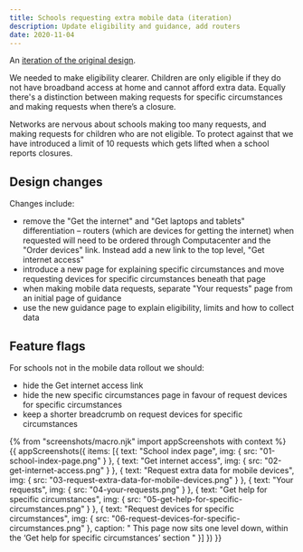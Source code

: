 ```yaml
---
title: Schools requesting extra mobile data (iteration)
description: Update eligibility and guidance, add routers
date: 2020-11-04
---
```


An [iteration of the original design](/mno-for-schools).

We needed to make eligibility clearer. Children are only eligible if they do not have broadband access at home and cannot afford extra data. Equally there's a distinction between making requests for specific circumstances and making requests when there’s a closure.

Networks are nervous about schools making too many requests, and making requests for children who are not eligible. To protect against that we have introduced a limit of 10 requests which gets lifted when a school reports closures.

## Design changes

Changes include:

- remove the "Get the internet" and "Get laptops and tablets" differentiation – routers (which are devices for getting the internet) when requested will need to be ordered through Computacenter and the "Order devices" link. Instead add a new link to the top level, "Get internet access"
- introduce a new page for explaining specific circumstances and move requesting devices for specific circumstances beneath that page
- when making mobile data requests, separate "Your requests" page from an initial page of guidance
- use the new guidance page to explain eligibility, limits and how to collect data

## Feature flags

For schools not in the mobile data rollout we should:

- hide the Get internet access link
- hide the new specific circumstances page in favour of request devices for specific circumstances
- keep a shorter breadcrumb on request devices for specific circumstances

{% from "screenshots/macro.njk" import appScreenshots with context %}
{{ appScreenshots({
  items: [{
      text: "School index page",
      img: { src: "01-school-index-page.png" }
    }, {
      text: "Get internet access",
      img: { src: "02-get-internet-access.png" }
    }, {
      text: "Request extra data for mobile devices",
      img: { src: "03-request-extra-data-for-mobile-devices.png" }
    }, {
      text: "Your requests",
      img: { src: "04-your-requests.png" }
    }, {
      text: "Get help for specific circumstances",
      img: { src: "05-get-help-for-specific-circumstances.png" }
    }, {
      text: "Request devices for specific circumstances",
      img: { src: "06-request-devices-for-specific-circumstances.png" },
      caption: "
This page now sits one level down, within the ‘Get help for specific circumstances’ section
      "
    }]
}) }}
